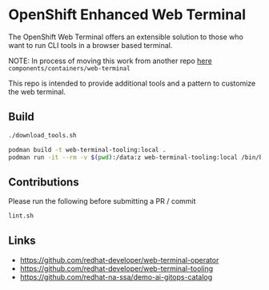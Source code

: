 # OpenShift Enhanced Web Terminal

The OpenShift Web Terminal offers an extensible solution to those who want to run CLI tools in a browser based terminal.

NOTE: In process of moving this work from another repo [here](https://github.com/redhat-na-ssa/demo-ai-gitops-catalog) `components/containers/web-terminal`

This repo is intended to provide additional tools and a pattern to customize the web terminal.

## Build

```sh
./download_tools.sh

podman build -t web-terminal-tooling:local .
podman run -it --rm -v $(pwd):/data:z web-terminal-tooling:local /bin/bash
```

## Contributions

Please run the following before submitting a PR / commit

```sh
lint.sh
```

## Links

- https://github.com/redhat-developer/web-terminal-operator
- https://github.com/redhat-developer/web-terminal-tooling
- https://github.com/redhat-na-ssa/demo-ai-gitops-catalog
